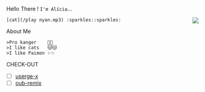 
Hello There ! ```I'm Alícia```...


<img align=right src='https://github.githubassets.com/images/mona-whisper.gif'/>

    [cat](/play nyan.mp3) :sparkles::sparkles:

About Me 

```
>Pro kanger    🙁🙁
>I like cats   😽😽
>I like Paimon ✨✨
```



CHECK-OUT

- [ ] [userge-x](https://github.com/code-rgb/Userge-X)
- [ ] [oub-remix](https://github.com/sahyam2019/oub-remix)
